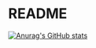 # README
[![Anurag's GitHub stats](https://github-readme-stats.vercel.app/api?NubbDev=anuraghazra)](https://github.com/anuraghazra/github-readme-stats)
